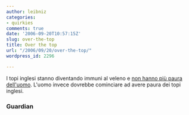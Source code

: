 ```yaml
---
author: leibniz
categories:
- quirkies
comments: true
date: '2006-09-20T10:57:15Z'
slug: over-the-top
title: Over the top
url: "/2006/09/20/over-the-top/"
wordpress_id: 2296

---
```

I topi inglesi stanno diventando immuni al veleno e [non hanno più paura dell'uomo](https://environment.guardian.co.uk/waste/story/0,,1875808,00.html). L'uomo invece dovrebbe cominciare ad avere paura dei topi inglesi.

### Guardian
